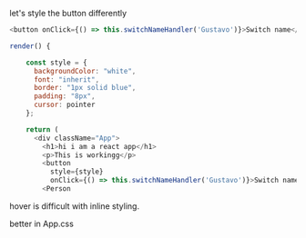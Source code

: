 let's style the button differently

```js
<button onClick={() => this.switchNameHandler('Gustavo')}>Switch name</button>
```

```js
render() {

    const style = {
      backgroundColor: "white",
      font: "inherit",
      border: "1px solid blue",
      padding: "8px",
      cursor: pointer
    };

    return (
      <div className="App">
        <h1>hi i am a react app</h1>
        <p>This is workingg</p>
        <button
          style={style}
          onClick={() => this.switchNameHandler('Gustavo')}>Switch name</button>
        <Person
```

hover is difficult with inline styling.

better in App.css

